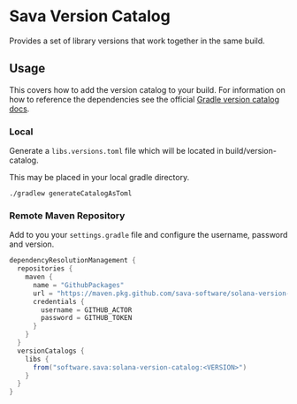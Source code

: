 # Sava Version Catalog

Provides a set of library versions that work together in the same build.

## Usage

This covers how to add the version catalog to your build. For information on how to reference the dependencies see the
official [Gradle version catalog docs](https://docs.gradle.org/current/userguide/version_catalogs.html).

### Local

Generate a `libs.versions.toml` file which will be located in build/version-catalog.

This may be placed in your local gradle directory.

```shell
./gradlew generateCatalogAsToml
```

### Remote Maven Repository

Add to you your `settings.gradle` file and configure the username, password and version.

```groovy
dependencyResolutionManagement {
  repositories {
    maven {
      name = "GithubPackages"
      url = "https://maven.pkg.github.com/sava-software/solana-version-catalog"
      credentials {
        username = GITHUB_ACTOR
        password = GITHUB_TOKEN
      }
    }
  }
  versionCatalogs {
    libs {
      from("software.sava:solana-version-catalog:<VERSION>")
    }
  }
}
```
